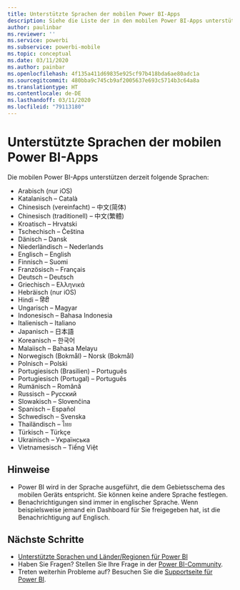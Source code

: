 ```yaml
---
title: Unterstützte Sprachen der mobilen Power BI-Apps
description: Siehe die Liste der in den mobilen Power BI-Apps unterstützten Sprachen.
author: paulinbar
ms.reviewer: ''
ms.service: powerbi
ms.subservice: powerbi-mobile
ms.topic: conceptual
ms.date: 03/11/2020
ms.author: painbar
ms.openlocfilehash: 4f135a411d69835e925cf97b418bda6ae80adc1a
ms.sourcegitcommit: 480bba9c745cb9af2005637e693c5714b3c64a8a
ms.translationtype: HT
ms.contentlocale: de-DE
ms.lasthandoff: 03/11/2020
ms.locfileid: "79113180"
---
```

# <a name="supported-languages-in-the-power-bi-mobile-apps"></a>Unterstützte Sprachen der mobilen Power BI-Apps
Die mobilen Power BI-Apps unterstützen derzeit folgende Sprachen:

* Arabisch (nur iOS)
* Katalanisch – Català
* Chinesisch (vereinfacht) – 中文(简体)
* Chinesisch (traditionell) – 中文(繁體)
* Kroatisch – Hrvatski
* Tschechisch – Čeština
* Dänisch – Dansk
* Niederländisch – Nederlands
* Englisch – English
* Finnisch – Suomi
* Französisch – Français
* Deutsch – Deutsch
* Griechisch – Ελληνικά
* Hebräisch (nur iOS)
* Hindi – हिंदी
* Ungarisch – Magyar
* Indonesisch – Bahasa Indonesia
* Italienisch – Italiano
* Japanisch – 日本語
* Koreanisch – 한국어
* Malaiisch – Bahasa Melayu
* Norwegisch (Bokmål) – Norsk (Bokmål)
* Polnisch – Polski
* Portugiesisch (Brasilien) – Português
* Portugiesisch (Portugal) – Português
* Rumänisch – Română
* Russisch – Русский
* Slowakisch – Slovenčina
* Spanisch – Español
* Schwedisch – Svenska
* Thailändisch – ไทย
* Türkisch – Türkçe
* Ukrainisch – Українська
* Vietnamesisch – Tiếng Việt

## <a name="notes"></a>Hinweise
* Power BI wird in der Sprache ausgeführt, die dem Gebietsschema des mobilen Geräts entspricht. Sie können keine andere Sprache festlegen.
* Benachrichtigungen sind immer in englischer Sprache. Wenn beispielsweise jemand ein Dashboard für Sie freigegeben hat, ist die Benachrichtigung auf Englisch. 

## <a name="next-steps"></a>Nächste Schritte
* [Unterstützte Sprachen und Länder/Regionen für Power BI](../../supported-languages-countries-regions.md)
* Haben Sie Fragen? Stellen Sie Ihre Frage in der [Power BI-Community](https://community.powerbi.com/).
* Treten weiterhin Probleme auf? Besuchen Sie die [Supportseite für Power BI](https://powerbi.microsoft.com/support/).

